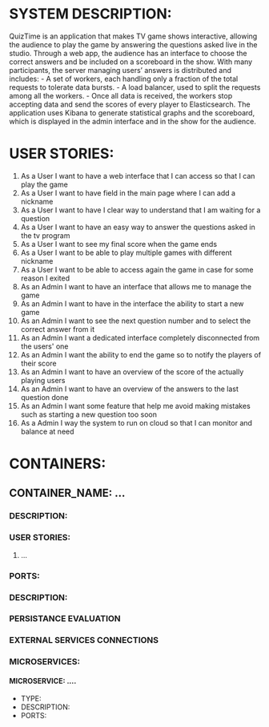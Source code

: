 # SYSTEM DESCRIPTION:

QuizTime is an application that makes TV game shows interactive, allowing the audience to play the game by answering the questions asked live in the studio. 
Through a web app, the audience has an interface to choose the correct answers and be included on a scoreboard in the show.
With many participants, the server managing users’ answers is distributed and includes:
    - A set of workers, each handling only a fraction of the total requests to tolerate data bursts.
    - A load balancer, used to split the requests among all the workers.
    - Once all data is received, the workers stop accepting data and send the scores of every player to Elasticsearch.
The application uses Kibana to generate statistical graphs and the scoreboard, which is displayed in the admin interface and in the show for the audience.

# USER STORIES:

1) As a User I want to have a web interface that I can access so that I can play the game
2) As a User I want to have field in the main page where I can add a nickname
3) As a User I want to have I clear way to understand that I am waiting for a question
4) As a User I want to have an easy way to answer the questions asked in the tv program
5) As a User I want to see my final score when the game ends
6) As a User I want to be able to play multiple games with different nickname
7) As a User I want to be able to access again the game in case for some reason I exited
8) As an Admin I want to have an interface that allows me to manage the game
9) As an Admin I want to have in the interface the ability to start a new game
10) As an Admin I want to see the next question number and to select the correct answer from it
11) As an Admin I want a dedicated interface completely disconnected from the users' one
12) As an Admin I want the ability to end the game so to notify the players of their score
13) As an Admin I want to have an overview of the score of the actually playing users
14) As an Admin I want to have an overview of the answers to the last question done
15) As an Admin I want some feature that help me avoid making mistakes such as starting a new question too soon
16) As a Admin I way the system to run on cloud so that I can monitor and balance at need



# CONTAINERS:

## CONTAINER_NAME: ...

### DESCRIPTION: 


### USER STORIES:
1) ...


### PORTS: 


### DESCRIPTION:


### PERSISTANCE EVALUATION


### EXTERNAL SERVICES CONNECTIONS


### MICROSERVICES:

#### MICROSERVICE: ....
- TYPE: 
- DESCRIPTION: 
- PORTS: 



